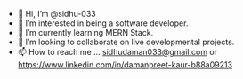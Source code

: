- 👋 Hi, I’m @sidhu-033
- 👀 I’m interested in being a software developer.
- 🌱 I’m currently learning MERN Stack.
- 💞️ I’m looking to collaborate on live developmental projects.
- 📫 How to reach me ... sidhudaman033@gmail.com or https://www.linkedin.com/in/damanpreet-kaur-b88a09213

<!---
sidhu-033/sidhu-033 is a ✨ special ✨ repository because its `README.md` (this file) appears on your GitHub profile.
You can click the Preview link to take a look at your changes.
--->
